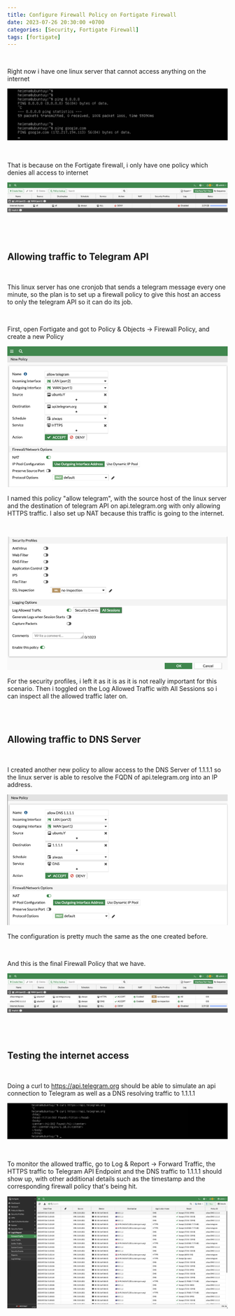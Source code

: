```yaml
---
title: Configure Firewall Policy on Fortigate Firewall
date: 2023-07-26 20:30:00 +0700
categories: [Security, Fortigate Firewall]
tags: [fortigate]
---
```


<br>

Right now i have one linux server that cannot access anything on the internet

![01](/static/2023-07-26-fortigate-firewall/01.png)

<br>

That is because on the Fortigate firewall, i only have one policy which denies all access to internet

![02](/static/2023-07-26-fortigate-firewall/02.png)

<br>

<br>


## Allowing traffic to Telegram API

<br>

This linux server has one cronjob that sends a telegram message every one minute, so the plan is to set up a firewall policy to give this host an access to only the telegram API so it can do its job.

<br>

First, open Fortigate and got to Policy & Objects -> Firewall Policy, and create a new Policy

![03](/static/2023-07-26-fortigate-firewall/03.png)

I named this policy "allow telegram", with the source host of the linux server and the destination of telegram API on api.telegram.org with only allowing HTTPS traffic.
I also set up NAT because this traffic is going to the internet.

<br>

![04](/static/2023-07-26-fortigate-firewall/04.png)

For the security profiles, i left it as it is as it is not really important for this scenario.
Then i toggled on the Log Allowed Traffic with All Sessions so i can inspect all the allowed traffic later on.

<br>

<br>


## Allowing traffic to DNS Server

<br>

I created another new policy to allow access to the DNS Server of 1.1.1.1 so the linux server is able to resolve the FQDN of api.telegram.org into an IP address.

![05](/static/2023-07-26-fortigate-firewall/05.png)

The configuration is pretty much the same as the one created before.

<br>

And this is the final Firewall Policy that we have.

![06](/static/2023-07-26-fortigate-firewall/06.png)


<br>

<br>

## Testing the internet access

<br>

Doing a curl to https://api.telegram.org should be able to simulate an api connection to Telegram as well as a DNS resolving traffic to 1.1.1.1

![07](/static/2023-07-26-fortigate-firewall/07.png)

<br>

To monitor the allowed traffic, go to Log & Report -> Forward Traffic, the HTTPS traffic to Telegram API Endpoint and the DNS traffic to 1.1.1.1 should show up, with other additional details such as the timestamp and the corresponding firewall policy that's being hit.

![08](/static/2023-07-26-fortigate-firewall/08.png)

